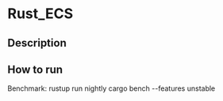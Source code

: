# Rust_ECS

## Description

## How to run

Benchmark:
rustup run nightly cargo bench --features unstable